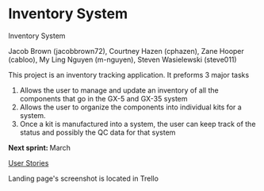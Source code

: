 <h1>Inventory System</h1>
<p>Inventory System</p>
<p>Jacob Brown (jacobbrown72), Courtney Hazen (cphazen), Zane Hooper (cabloo), My Ling Nguyen (m-nguyen), Steven Wasielewski (steve011) </p>

<p>This project is an inventory tracking application. It preforms 3 major tasks</p>
<ol>
  <li>Allows the user to manage and update an inventory of all the components that go in the GX-5 and GX-35 system</li>
  <li>Allows the user to organize the components into individual kits for a system.</li>
  <li> Once a kit is manufactured into a system, the user can keep track of the status and possibly the QC data for that system</li>
</ol>

<p><strong>Next sprint: </strong>March </p>

<p><a href="https://trello.com/b/qtd5n2dX/">User Stories</a></p>
<p>Landing page's screenshot is located in Trello</p>
